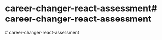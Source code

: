 # career-changer-react-assessment#   c a r e e r - c h a n g e r - r e a c t - a s s e s s m e n t  
 #   c a r e e r - c h a n g e r - r e a c t - a s s e s s m e n t  
 